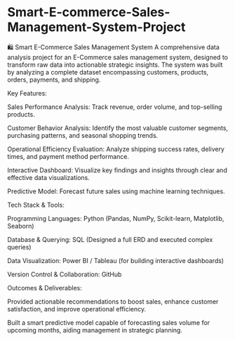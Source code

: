# Smart-E-commerce-Sales-Management-System-Project
🛍️ Smart E-Commerce Sales Management System
A comprehensive data analysis project for an E-Commerce sales management system, designed to transform raw data into actionable strategic insights. The system was built by analyzing a complete dataset encompassing customers, products, orders, payments, and shipping.

Key Features:

Sales Performance Analysis: Track revenue, order volume, and top-selling products.

Customer Behavior Analysis: Identify the most valuable customer segments, purchasing patterns, and seasonal shopping trends.

Operational Efficiency Evaluation: Analyze shipping success rates, delivery times, and payment method performance.

Interactive Dashboard: Visualize key findings and insights through clear and effective data visualizations.

Predictive Model: Forecast future sales using machine learning techniques.

Tech Stack & Tools:

Programming Languages: Python (Pandas, NumPy, Scikit-learn, Matplotlib, Seaborn)

Database & Querying: SQL (Designed a full ERD and executed complex queries)

Data Visualization: Power BI / Tableau (for building interactive dashboards)

Version Control & Collaboration: GitHub

Outcomes & Deliverables:

Provided actionable recommendations to boost sales, enhance customer satisfaction, and improve operational efficiency.

Built a smart predictive model capable of forecasting sales volume for upcoming months, aiding management in strategic planning.
